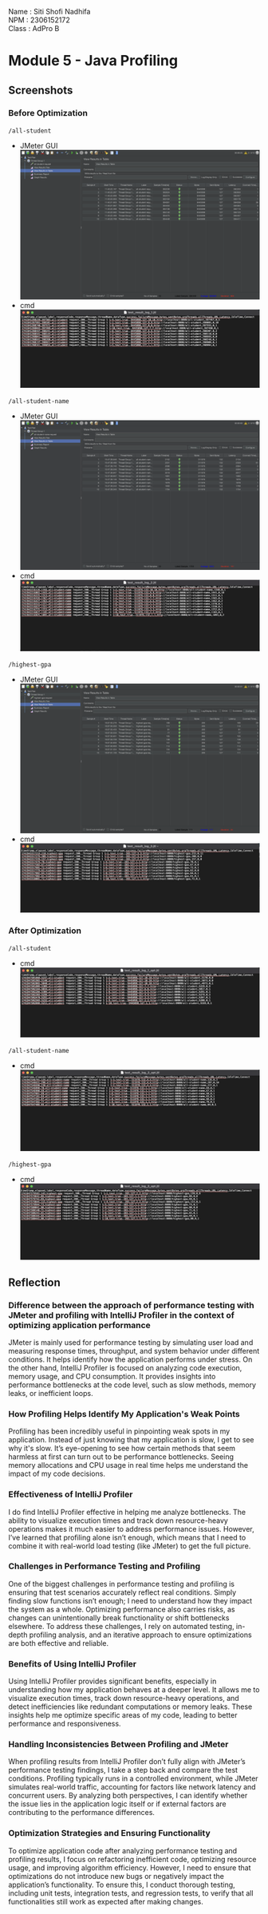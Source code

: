 Name : Siti Shofi Nadhifa <br>
NPM : 2306152172 <br>
Class : AdPro B

# Module 5 - Java Profiling

## Screenshots
### Before Optimization
`/all-student`
- JMeter GUI
  ![/all-student-jmeter-gui/](/images/all-student-jmeter-gui.png)
- cmd
  ![/all-student-cmd/](/images/all-student-cmd.png)

`/all-student-name`
- JMeter GUI
  ![/all-student-name-jmeter-gui/](/images/all-student-name-jmeter-gui.png)
- cmd
  ![/all-student-name-cmd/](/images/all-student-name-cmd.png)

`/highest-gpa`
- JMeter GUI
  ![/highest-gpa-jmeter-gui/](/images/highest-gpa-jmeter-gui.png)
- cmd
  ![/highest-gpa-cmd/](/images/highest-gpa-cmd.png)

### After Optimization
`/all-student`
- cmd
  ![/all-student-opt/](/images/all-student-opt.png)

`/all-student-name`
- cmd
  ![/all-student-name-opt/](/images/all-student-name-opt.png)

`/highest-gpa`
- cmd
  ![/highest-gpa-opt/](/images/highest-gpa-opt.png)

## Reflection
### Difference between the approach of performance testing with JMeter and profiling with IntelliJ Profiler in the context of optimizing application performance
JMeter is mainly used for performance testing by simulating user load and measuring response times, throughput, and system behavior under different conditions.
It helps identify how the application performs under stress. On the other hand, IntelliJ Profiler is focused on analyzing code execution, memory usage, and CPU consumption.
It provides insights into performance bottlenecks at the code level, such as slow methods, memory leaks, or inefficient loops.
### How Profiling Helps Identify My Application's Weak Points
Profiling has been incredibly useful in pinpointing weak spots in my application. Instead of just knowing that my application is slow, I get to see why it's slow.
It’s eye-opening to see how certain methods that seem harmless at first can turn out to be performance bottlenecks.
Seeing memory allocations and CPU usage in real time helps me understand the impact of my code decisions.
### Effectiveness of IntelliJ Profiler
I do find IntelliJ Profiler effective in helping me analyze bottlenecks.
The ability to visualize execution times and track down resource-heavy operations makes it much easier to address performance issues.
However, I’ve learned that profiling alone isn’t enough, which means that I need to combine it with real-world load testing (like JMeter) to get the full picture.
### Challenges in Performance Testing and Profiling
One of the biggest challenges in performance testing and profiling is ensuring that test scenarios accurately reflect real conditions.
Simply finding slow functions isn’t enough; I need to understand how they impact the system as a whole.
Optimizing performance also carries risks, as changes can unintentionally break functionality or shift bottlenecks elsewhere.
To address these challenges, I rely on automated testing, in-depth profiling analysis, and an iterative approach to ensure optimizations are both effective and reliable.
### Benefits of Using IntelliJ Profiler
Using IntelliJ Profiler provides significant benefits, especially in understanding how my application behaves at a deeper level.
It allows me to visualize execution times, track down resource-heavy operations, and detect inefficiencies like redundant computations or memory leaks.
These insights help me optimize specific areas of my code, leading to better performance and responsiveness.
### Handling Inconsistencies Between Profiling and JMeter
When profiling results from IntelliJ Profiler don’t fully align with JMeter’s performance testing findings, I take a step back and compare the test conditions.
Profiling typically runs in a controlled environment, while JMeter simulates real-world traffic, accounting for factors like network latency and concurrent users.
By analyzing both perspectives, I can identify whether the issue lies in the application logic itself or if external factors are contributing to the performance differences.
### Optimization Strategies and Ensuring Functionality
To optimize application code after analyzing performance testing and profiling results, I focus on refactoring inefficient code, optimizing resource usage, and improving algorithm efficiency.
However, I need to ensure that optimizations do not introduce new bugs or negatively impact the application’s functionality.
To ensure this, I conduct thorough testing, including unit tests, integration tests, and regression tests, to verify that all functionalities still work as expected after making changes.
